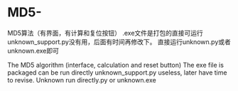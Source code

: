 # MD5-
MD5算法（有界面，有计算和复位按钮）
.exe文件是打包的直接可运行
unknown_support.py没有用，后面有时间再修改下。
直接运行unknown.py或者unknown.exe即可

The MD5 algorithm (interface, calculation and reset button)
The exe file is packaged can be run directly 
unknown_support.py useless, later have time to revise. 
Unknown run directly.py or unknown.exe

